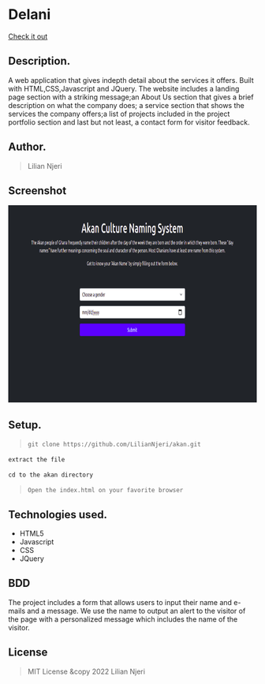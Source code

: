 # Delani

[Check it out](https://)

## Description.

A web application that gives indepth detail about the services it offers. Built with HTML,CSS,Javascript and JQuery.
The website includes a landing page section with a striking message;an About Us section that gives a brief description on what the company does; a service section that shows the services the company offers;a list of projects included in the project portfolio section and last but not least, a contact form for visitor feedback.

## Author.

> Lilian Njeri

## Screenshot

<img src="https://raw.githubusercontent.com/LilianNjeri/akan/master/images/akan.png" width="800px" height="400px">

## Setup.

> `git clone https://github.com/LilianNjeri/akan.git `

`extract the file`

`cd to the akan directory`

> `Open the index.html on your favorite browser`

## Technologies used.

- HTML5
- Javascript
- CSS
- JQuery

## BDD

The project includes a form that allows users to input their name and e-mails and a message. We use the name to output an alert to the visitor of the page with a personalized message which includes the name of the visitor.

## License

> MIT License &copy 2022 Lilian Njeri
